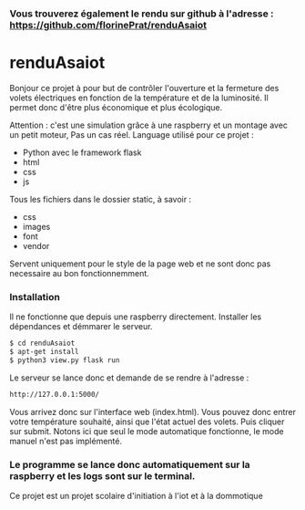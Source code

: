 ### Vous trouverez également le rendu sur github à l'adresse : https://github.com/florinePrat/renduAsaiot
# renduAsaiot
Bonjour ce projet à pour but de contrôler l'ouverture et la fermeture des volets électriques en fonction de la température et de la luminosité. 
Il permet donc d'être plus économique et plus écologique.

Attention : c'est une simulation grâce à une raspberry et un montage avec un petit moteur, Pas un cas réel.
Language utilisé pour ce projet :
  - Python avec le framework flask
  - html
  - css
  - js
  
Tous les fichiers dans le dossier static, à savoir :
  - css
  - images
  - font
  - vendor
  
Servent uniquement pour le style de la page web et ne sont donc pas necessaire au bon fonctionnemment. 

### Installation

Il ne fonctionne que depuis une raspberry directement.
Installer les dépendances et démmarer le serveur.

```sh
$ cd renduAsaiot
$ apt-get install
$ python3 view.py flask run
```

Le serveur se lance donc et demande de se rendre à l'adresse : 

```sh
http://127.0.0.1:5000/
```

Vous arrivez donc sur l'interface web (index.html). Vous pouvez donc entrer votre température souhaité, ainsi que l'état actuel des volets. Puis cliquer sur submit.
Notons ici que seul le mode automatique fonctionne, le mode manuel n'est pas implémenté.

### Le programme se lance donc automatiquement sur la raspberry et les logs sont sur le terminal.

Ce projet est un projet scolaire d'initiation à l'iot et à la dommotique
